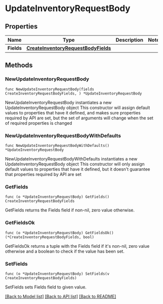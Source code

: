 # UpdateInventoryRequestBody

## Properties

Name | Type | Description | Notes
------------ | ------------- | ------------- | -------------
**Fields** | [**CreateInventoryRequestBodyFields**](CreateInventoryRequestBodyFields.md) |  | 

## Methods

### NewUpdateInventoryRequestBody

`func NewUpdateInventoryRequestBody(fields CreateInventoryRequestBodyFields, ) *UpdateInventoryRequestBody`

NewUpdateInventoryRequestBody instantiates a new UpdateInventoryRequestBody object
This constructor will assign default values to properties that have it defined,
and makes sure properties required by API are set, but the set of arguments
will change when the set of required properties is changed

### NewUpdateInventoryRequestBodyWithDefaults

`func NewUpdateInventoryRequestBodyWithDefaults() *UpdateInventoryRequestBody`

NewUpdateInventoryRequestBodyWithDefaults instantiates a new UpdateInventoryRequestBody object
This constructor will only assign default values to properties that have it defined,
but it doesn't guarantee that properties required by API are set

### GetFields

`func (o *UpdateInventoryRequestBody) GetFields() CreateInventoryRequestBodyFields`

GetFields returns the Fields field if non-nil, zero value otherwise.

### GetFieldsOk

`func (o *UpdateInventoryRequestBody) GetFieldsOk() (*CreateInventoryRequestBodyFields, bool)`

GetFieldsOk returns a tuple with the Fields field if it's non-nil, zero value otherwise
and a boolean to check if the value has been set.

### SetFields

`func (o *UpdateInventoryRequestBody) SetFields(v CreateInventoryRequestBodyFields)`

SetFields sets Fields field to given value.



[[Back to Model list]](../README.md#documentation-for-models) [[Back to API list]](../README.md#documentation-for-api-endpoints) [[Back to README]](../README.md)



